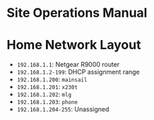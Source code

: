 # Site Operations Manual

# Home Network Layout
- `192.168.1.1`: Netgear R9000 router
- `192.168.1.2-199`: DHCP assignment range
- `192.168.1.200`: `mainsail`
- `192.168.1.201`: `x230t`
- `192.168.1.202`: `mlg`
- `192.168.1.203`: `phone`
- `192.168.1.204-255`: Unassigned
